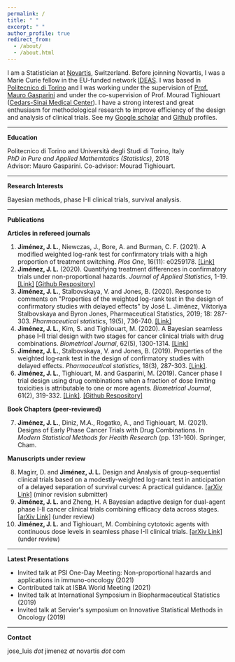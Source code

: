 ```yaml
---
permalink: /
title: " "
excerpt: " "
author_profile: true
redirect_from: 
  - /about/
  - /about.html
---
```


I am a Statistician at [Novartis](https://www.novartis.com), Switzerland. Before joinning Novartis, I was a Marie Curie fellow in the EU-funded network [IDEAS](https://www.ideas-itn.eu). I was based in [Politecnico di Torino](https://polito.it) and I was working under the supervision of [Prof. Mauro Gasparini](http://calvino.polito.it/~gasparini/) and under the co-supervision of Prof. Mourad Tighiouart ([Cedars-Sinai Medical Center](https://www.cedars-sinai.edu/research/areas/biostatistics-bioinformatics.html)). I have a strong interest and great enthusiasm for methodological research to improve efficiency of the design and analysis of clinical trials. See my [Google scholar](https://scholar.google.com/citations?user=odd6u8wAAAAJ&hl=es) and [Github](https://www.github.com/jjimenezm1989) profiles.

<!-- blank line -->
----
<!-- blank line -->

**Education**

Politecnico di Torino and Università degli Studi di Torino, Italy <br/>
*PhD in Pure and Applied Mathemtatics (Statistics)*, 2018 <br/>
Advisor: Mauro Gasparini. Co-advisor: Mourad Tighiouart.

<!-- blank line -->
----
<!-- blank line -->

**Research Interests**

Bayesian methods, phase I-II clinical trials, survival analysis.

<!-- blank line -->
----
<!-- blank line -->

**Publications**

**Articles in refereed journals**
 
1. **Jiménez, J. L.**, Niewczas, J., Bore, A. and Burman, C. F. (2021). A modified weighted log-rank test for confirmatory trials with a high proportion of treatment switching. *Plos One*, 16(11): e0259178. [[Link]](https://journals.plos.org/plosone/article?id=10.1371/journal.pone.0259178)
1. **Jiménez, J. L.** (2020). Quantifying treatment differences in confirmatory trials under non-proportional hazards. *Journal of Applied Statistics*, 1-19. [[Link]](https://www.tandfonline.com/doi/abs/10.1080/02664763.2020.1815673) [[Github Respository]](https://github.com/jjimenezm1989/Quantifying-treatment-differences-in-confirmatory-trials-under-non-proportional-hazards)
1. **Jiménez, J. L.**, Stalbovskaya, V. and Jones, B. (2020). Response to comments on "Properties of the weighted log-rank test in the design of confirmatory studies with delayed effects" by José L. Jiménez, Viktoriya Stalbovskaya and Byron Jones, Pharmaceutical Statistics, 2019; 18: 287-303. *Pharmaceutical statistics*, 19(5), 736-740. [[Link]](https://onlinelibrary.wiley.com/doi/10.1002/pst.2021)
1. **Jiménez, J. L.**, Kim, S. and Tighiouart, M. (2020). A Bayesian seamless phase I–II trial design with two stages for cancer clinical trials with drug combinations. *Biometrical Journal*, 62(5), 1300-1314. [[Link]](https://onlinelibrary.wiley.com/doi/full/10.1002/bimj.201900095?casa_token=sn9c3PkXFm4AAAAA%3AA_cdX7jLOEMZLmuupUTm7mdNBE4fIh82Y5evsYS0IMmMVM1nc1wTBTnA8ecqUnXEPgR8xVskQfvjNg)
1. **Jiménez, J. L.**, Stalbovskaya, V. and Jones, B. (2019). Properties of the weighted log‐rank test in the design of confirmatory studies with delayed effects. *Pharmaceutical statistics*, 18(3), 287-303. [[Link]](https://onlinelibrary.wiley.com/doi/full/10.1002/pst.1923?casa_token=0es2RiRRqcMAAAAA%3AMS_PW064Z15s-rLIOB95JUByGc-t_3Mu7nrcfdeJ5QbVQIv0FHWcrnd_0PGu7Aw6qCLW5lhiIt41Tg).
1. **Jiménez, J. L.**, Tighiouart, M. and Gasparini, M. (2019). Cancer phase I trial design using drug combinations when a fraction of dose limiting toxicities is attributable to one or more agents. *Biometrical Journal*, 61(2), 319-332. [[Link]](https://onlinelibrary.wiley.com/doi/full/10.1002/bimj.201700166?casa_token=JBD1OhePX8kAAAAA%3A8mlDCuaRAPMAYWz9Q-gmVYvfZ-qcZ68-o-fnryk2mG6E_553qZAKgyg-Ds4rgB2bbbI4R8uyOPaKlw). [[Github Respository]](https://github.com/jjimenezm1989/Partial-toxicity-attributions-in-drug-combination-trials)
    
**Book Chapters (peer-reviewed)**

7. **Jiménez, J. L.**, Diniz, M.A., Rogatko, A., and Tighiouart, M. (2021). Designs of Early Phase Cancer Trials with Drug Combinations. In *Modern Statistical Methods for Health Research* (pp. 131-160). Springer, Cham.

**Manuscripts under review**

8. Magirr, D. and **Jiménez, J. L.** Design and Analysis of group-sequential clinical trials based on a modestly-weighted log-rank test in anticipation of a delayed separation of survival curves: A practical guidance. [[arXiv Link]](https://arxiv.org/pdf/2102.05535.pdf) (minor revision submitter)
9. **Jiménez, J. L.** and Zheng, H. A Bayesian adaptive design for dual-agent phase I-II cancer clinical trials combining efficacy data across stages. [[arXiv Link]](https://arxiv.org/pdf/2106.08277.pdf) (under review)
10. **Jiménez, J. L.** and Tighiouart, M. Combining cytotoxic agents with continuous dose levels in seamless phase I-II clinical trials. [[arXiv Link]](https://arxiv.org/pdf/2109.14231.pdf) (under review)

<!-- blank line -->
----
<!-- blank line -->

**Latest Presentations**
* Invited talk at PSI One-Day Meeting: Non-proportional hazards and applications in immuno-oncology (2021)
* Contributed talk at ISBA World Meeting (2021)
* Invited talk at International Symposium in Biopharmaceutical Statistics (2019)
* Invited talk at Servier's symposium on Innovative Statistical Methods in Oncology (2019)

<!-- blank line -->
----
<!-- blank line -->

**Contact**

jose_luis *dot* jimenez *at* novartis *dot* com

